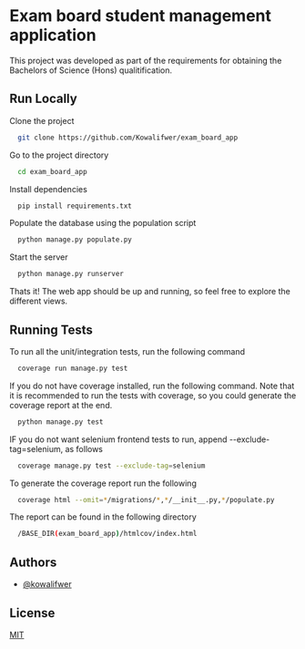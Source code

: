 
# Exam board student management application

This project was developed as part of the requirements for obtaining the Bachelors of Science (Hons) qualitification.


## Run Locally

Clone the project

```bash
  git clone https://github.com/Kowalifwer/exam_board_app
```

Go to the project directory

```bash
  cd exam_board_app
```

Install dependencies

```bash
  pip install requirements.txt
```

Populate the database using the population script

```bash
  python manage.py populate.py
```

Start the server

```bash
  python manage.py runserver
```

Thats it! The web app should be up and running, so feel free to explore the different views.



## Running Tests

To run all the unit/integration tests, run the following command

```bash
  coverage run manage.py test
```

If you do not have coverage installed, run the following command. Note that it is recommended to run the tests with coverage, so you could generate the coverage report at the end.

```bash
  python manage.py test
```

IF you do not want selenium frontend tests to run, append  --exclude-tag=selenium, as follows
```bash
  coverage manage.py test --exclude-tag=selenium
```

To generate the coverage report run the following
```bash
  coverage html --omit=*/migrations/*,*/__init__.py,*/populate.py
```

The report can be found in the following directory
```bash
  /BASE_DIR(exam_board_app)/htmlcov/index.html
```
## Authors

- [@kowalifwer](https://www.github.com/kowalifwer)


## License

[MIT](https://choosealicense.com/licenses/mit/)

